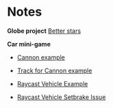 # Notes

**Globe project**
[Better stars](https://codepen.io/GraemeFulton/pen/BNyQMM)

**Car mini-game**

- [Cannon example](https://codesandbox.io/s/raycast-vehicle-r85xx)

- [Track for Cannon example](https://sketchfab.com/3d-models/desert-race-game-prototype-map-v2-2ccd3dcbd197415d9f1b97c30b1248c5)

- [Raycast Vehicle Example](https://github.com/tomo0613/offroadJS/blob/master/client/raycastVehicle.js)

- [Raycast Vehicle Setbrake Issue](https://github.com/schteppe/cannon.js/issues/461)
